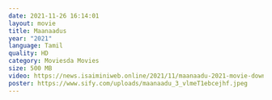 ```yaml
---
date: 2021-11-26 16:14:01
layout: movie
title: Maanaadus
year: "2021"
language: Tamil
quality: HD
category: Moviesda Movies
size: 500 MB
video: https://news.isaiminiweb.online/2021/11/maanaadu-2021-movie-download-hd.html
poster: https://www.sify.com/uploads/maanaadu_3_vlmeT1ebcejhf.jpeg
---
```


